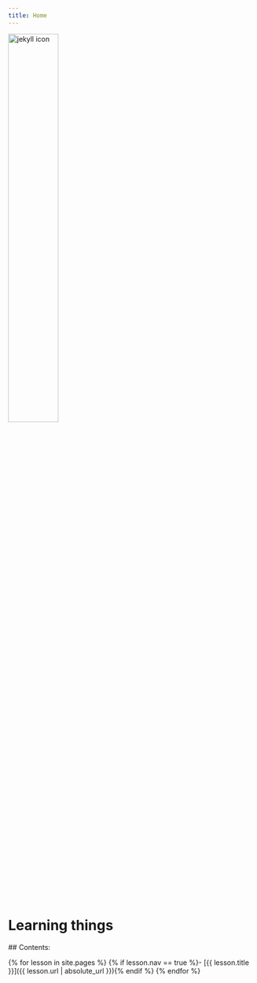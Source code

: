 ```yaml
---
title: Home
---
```


<div>
    <img src="{{ '/Kbasin.jpg' | absolute_url }}" alt="jekyll icon" style="width:45%;" >
</div>

# Learning things
<div class="toc" markdown="1">
## Contents:

{% for lesson in site.pages %}
{% if lesson.nav == true %}- [{{ lesson.title }}]({{ lesson.url | absolute_url }}){% endif %}
{% endfor %}
</div>
